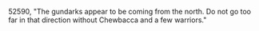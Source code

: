 ﻿52590, "The gundarks appear to be coming from the north. Do not go too far in that direction without Chewbacca and a few warriors."


